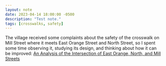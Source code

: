 ```yaml
---
layout: note
date: 2023-04-14 18:00:00 -0500
description: "Test note."
tags: [crosswalks, safety]
---
```


The village received some complaints about the safety of the crosswalk on Mill
Street where it meets East Orange Street and North Street, so I spent some time
observing it, studying its design, and thinking about how it can be improved:
[An Analysis of the Intersection of East Orange, North, and Mill Streets](https://councilmandrum.net/journal/2023-06-12-an-analysis-of-the-intersection-of-east-orange-north-and-mill-streets/)
